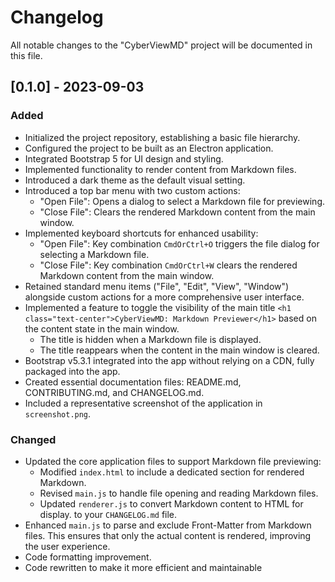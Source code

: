 # Changelog

All notable changes to the "CyberViewMD" project will be documented in this file.

## [0.1.0] - 2023-09-03
### Added
- Initialized the project repository, establishing a basic file hierarchy.
- Configured the project to be built as an Electron application.
- Integrated Bootstrap 5 for UI design and styling.
- Implemented functionality to render content from Markdown files.
- Introduced a dark theme as the default visual setting.
- Introduced a top bar menu with two custom actions:
  - "Open File": Opens a dialog to select a Markdown file for previewing.
  - "Close File": Clears the rendered Markdown content from the main window.
- Implemented keyboard shortcuts for enhanced usability:
  - "Open File": Key combination `CmdOrCtrl+O` triggers the file dialog for selecting a Markdown file.
  - "Close File": Key combination `CmdOrCtrl+W` clears the rendered Markdown content from the main window.
- Retained standard menu items ("File", "Edit", "View", "Window") alongside custom actions for a more comprehensive user interface.
- Implemented a feature to toggle the visibility of the main title `<h1 class="text-center">CyberViewMD: Markdown Previewer</h1>` based on the content state in the main window.
  - The title is hidden when a Markdown file is displayed.
  - The title reappears when the content in the main window is cleared.
- Bootstrap v5.3.1 integrated into the app without relying on a CDN, fully packaged into the app.
- Created essential documentation files: README.md, CONTRIBUTING.md, and CHANGELOG.md.
- Included a representative screenshot of the application in `screenshot.png`.

### Changed
- Updated the core application files to support Markdown file previewing:
  - Modified `index.html` to include a dedicated section for rendered Markdown.
  - Revised `main.js` to handle file opening and reading Markdown files.
  - Updated `renderer.js` to convert Markdown content to HTML for display.
 to your `CHANGELOG.md` file.
- Enhanced `main.js` to parse and exclude Front-Matter from Markdown files. This ensures that only the actual content is rendered, improving the user experience.
- Code formatting improvement.
- Code rewritten to make it more efficient and maintainable
